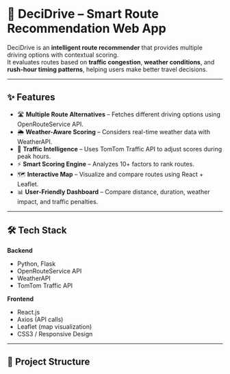 # 🚗 DeciDrive – Smart Route Recommendation Web App

DeciDrive is an **intelligent route recommender** that provides multiple driving options with contextual scoring.  
It evaluates routes based on **traffic congestion**, **weather conditions**, and **rush-hour timing patterns**, helping users make better travel decisions.

---

## ✨ Features
- 🛣️ **Multiple Route Alternatives** – Fetches different driving options using OpenRouteService API.  
- 🌦️ **Weather-Aware Scoring** – Considers real-time weather data with WeatherAPI.  
- 🚦 **Traffic Intelligence** – Uses TomTom Traffic API to adjust scores during peak hours.  
- ⚡ **Smart Scoring Engine** – Analyzes 10+ factors to rank routes.  
- 🗺️ **Interactive Map** – Visualize and compare routes using React + Leaflet.  
- 📊 **User-Friendly Dashboard** – Compare distance, duration, weather impact, and traffic penalties.

---

## 🛠️ Tech Stack
**Backend**  
- Python, Flask  
- OpenRouteService API  
- WeatherAPI  
- TomTom Traffic API  

**Frontend**  
- React.js  
- Axios (API calls)  
- Leaflet (map visualization)  
- CSS3 / Responsive Design  

---

## 📂 Project Structure
